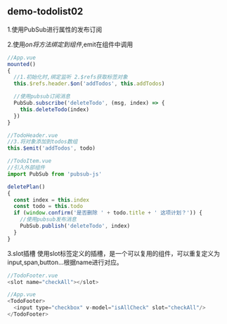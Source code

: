 ## demo-todolist02

1.使用PubSub进行属性的发布订阅

2.使用$on将方法绑定到组件,$emit在组件中调用

```javascript
//App.vue
mounted()
{
  //1.初始化时,绑定监听 2.$refs获取标签对象
  this.$refs.header.$on('addTodos', this.addTodos)

  //使用pubsub订阅消息
  PubSub.subscribe('deleteTodo', (msg, index) => {
    this.deleteTodo(index)
  })
}

//TodoHeader.vue
//3.将对象添加到todos数组
this.$emit('addTodos', todo)

//TodoItem.vue
//引入外部组件
import PubSub from 'pubsub-js'

deletePlan()
{
  const index = this.index
  const todo = this.todo
  if (window.confirm('是否删除 ' + todo.title + ' 这项计划？')) {
    //使用pubsub发布消息
    PubSub.publish('deleteTodo', index)
  }
}

```

3.slot插槽
使用slot标签定义的插槽，是一个可以复用的组件，可以重复定义为input,span,button...根据name进行对应。
```javascript
//TodoFooter.vue
<slot name="checkAll"></slot>

//App.vue
<TodoFooter>
  <input type="checkbox" v-model="isAllCheck" slot="checkAll"/>
</TodoFooter>
```
